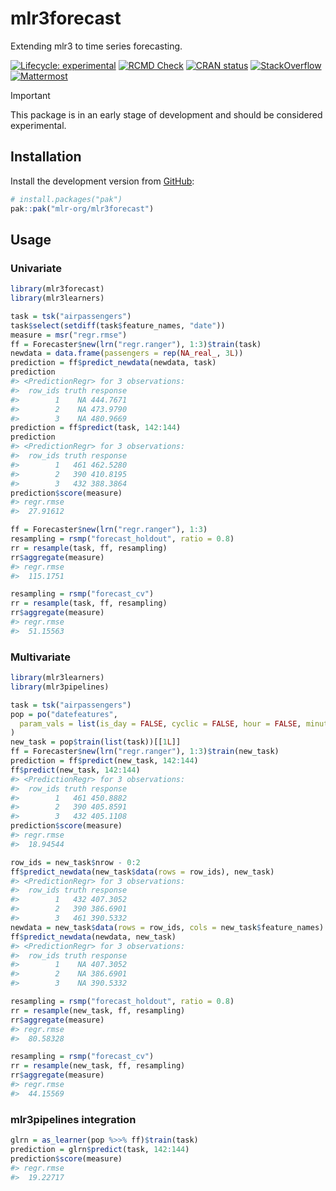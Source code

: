 
# mlr3forecast

Extending mlr3 to time series forecasting.

<!-- badges: start -->

[![Lifecycle:
experimental](https://img.shields.io/badge/lifecycle-experimental-orange.svg)](https://lifecycle.r-lib.org/articles/stages.html#experimental)
[![RCMD
Check](https://github.com/mlr-org/mlr3forecast/actions/workflows/rcmdcheck.yaml/badge.svg)](https://github.com/mlr-org/mlr3forecast/actions/workflows/rcmdcheck.yaml)
[![CRAN
status](https://www.r-pkg.org/badges/version/mlr3forecast)](https://CRAN.R-project.org/package=mlr3forecast)
[![StackOverflow](https://img.shields.io/badge/stackoverflow-mlr3-orange.svg)](https://stackoverflow.com/questions/tagged/mlr3)
[![Mattermost](https://img.shields.io/badge/chat-mattermost-orange.svg)](https://lmmisld-lmu-stats-slds.srv.mwn.de/mlr_invite/)
<!-- badges: end -->

> [!IMPORTANT]
> This package is in an early stage of development and should be considered experimental.

## Installation

Install the development version from [GitHub](https://github.com/):

``` r
# install.packages("pak")
pak::pak("mlr-org/mlr3forecast")
```

## Usage

### Univariate

``` r
library(mlr3forecast)
library(mlr3learners)

task = tsk("airpassengers")
task$select(setdiff(task$feature_names, "date"))
measure = msr("regr.rmse")
ff = Forecaster$new(lrn("regr.ranger"), 1:3)$train(task)
newdata = data.frame(passengers = rep(NA_real_, 3L))
prediction = ff$predict_newdata(newdata, task)
prediction
#> <PredictionRegr> for 3 observations:
#>  row_ids truth response
#>        1    NA 444.7671
#>        2    NA 473.9790
#>        3    NA 480.9669
prediction = ff$predict(task, 142:144)
prediction
#> <PredictionRegr> for 3 observations:
#>  row_ids truth response
#>        1   461 462.5280
#>        2   390 410.8195
#>        3   432 388.3864
prediction$score(measure)
#> regr.rmse 
#>  27.91612

ff = Forecaster$new(lrn("regr.ranger"), 1:3)
resampling = rsmp("forecast_holdout", ratio = 0.8)
rr = resample(task, ff, resampling)
rr$aggregate(measure)
#> regr.rmse 
#>  115.1751

resampling = rsmp("forecast_cv")
rr = resample(task, ff, resampling)
rr$aggregate(measure)
#> regr.rmse 
#>  51.15563
```

### Multivariate

``` r
library(mlr3learners)
library(mlr3pipelines)

task = tsk("airpassengers")
pop = po("datefeatures",
  param_vals = list(is_day = FALSE, cyclic = FALSE, hour = FALSE, minute = FALSE, second = FALSE)
)
new_task = pop$train(list(task))[[1L]]
ff = Forecaster$new(lrn("regr.ranger"), 1:3)$train(new_task)
prediction = ff$predict(new_task, 142:144)
ff$predict(new_task, 142:144)
#> <PredictionRegr> for 3 observations:
#>  row_ids truth response
#>        1   461 450.8882
#>        2   390 405.8591
#>        3   432 405.1108
prediction$score(measure)
#> regr.rmse 
#>  18.94544

row_ids = new_task$nrow - 0:2
ff$predict_newdata(new_task$data(rows = row_ids), new_task)
#> <PredictionRegr> for 3 observations:
#>  row_ids truth response
#>        1   432 407.3052
#>        2   390 386.6901
#>        3   461 390.5332
newdata = new_task$data(rows = row_ids, cols = new_task$feature_names)
ff$predict_newdata(newdata, new_task)
#> <PredictionRegr> for 3 observations:
#>  row_ids truth response
#>        1    NA 407.3052
#>        2    NA 386.6901
#>        3    NA 390.5332

resampling = rsmp("forecast_holdout", ratio = 0.8)
rr = resample(new_task, ff, resampling)
rr$aggregate(measure)
#> regr.rmse 
#>  80.58328

resampling = rsmp("forecast_cv")
rr = resample(new_task, ff, resampling)
rr$aggregate(measure)
#> regr.rmse 
#>  44.15569
```

### mlr3pipelines integration

``` r
glrn = as_learner(pop %>>% ff)$train(task)
prediction = glrn$predict(task, 142:144)
prediction$score(measure)
#> regr.rmse 
#>  19.22717
```
